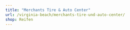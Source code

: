 ```yaml
---
title: "Merchants Tire & Auto Center"
url: /virginia-beach/merchants-tire-und-auto-center/
shop: Reifen
---
```

